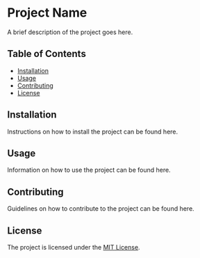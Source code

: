 # Project Name

A brief description of the project goes here.

## Table of Contents

- [Installation](#installation)
- [Usage](#usage)
- [Contributing](#contributing)
- [License](#license)

## Installation

Instructions on how to install the project can be found here.

## Usage

Information on how to use the project can be found here.

## Contributing

Guidelines on how to contribute to the project can be found here.

## License

The project is licensed under the [MIT License](LICENSE).
